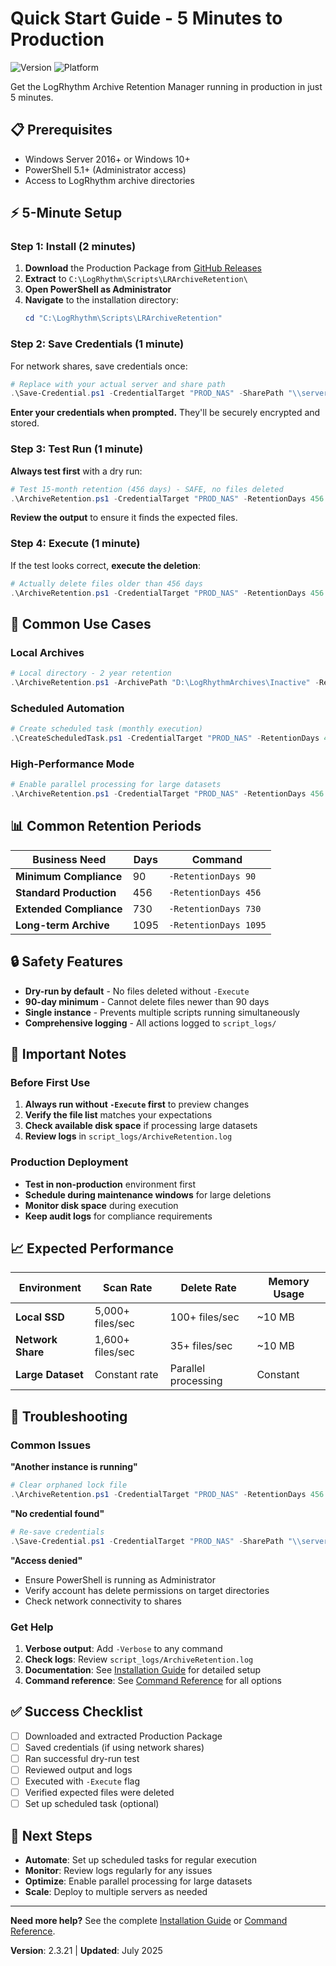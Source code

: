# Quick Start Guide - 5 Minutes to Production

![Version](https://img.shields.io/badge/version-2.3.21-blue.svg)
![Platform](https://img.shields.io/badge/platform-windows-lightgrey.svg)

Get the LogRhythm Archive Retention Manager running in production in just 5 minutes.

## 📋 Prerequisites

- Windows Server 2016+ or Windows 10+
- PowerShell 5.1+ (Administrator access)
- Access to LogRhythm archive directories

## ⚡ 5-Minute Setup

### Step 1: Install (2 minutes)

1. **Download** the Production Package from [GitHub Releases](https://github.com/paraserv/LRArchiveRetention/releases)
2. **Extract** to `C:\LogRhythm\Scripts\LRArchiveRetention\`
3. **Open PowerShell as Administrator**
4. **Navigate** to the installation directory:
   ```powershell
   cd "C:\LogRhythm\Scripts\LRArchiveRetention"
   ```

### Step 2: Save Credentials (1 minute)

For network shares, save credentials once:

```powershell
# Replace with your actual server and share path
.\Save-Credential.ps1 -CredentialTarget "PROD_NAS" -SharePath "\\server\share"
```

**Enter your credentials when prompted.** They'll be securely encrypted and stored.

### Step 3: Test Run (1 minute)

**Always test first** with a dry run:

```powershell
# Test 15-month retention (456 days) - SAFE, no files deleted
.\ArchiveRetention.ps1 -CredentialTarget "PROD_NAS" -RetentionDays 456
```

**Review the output** to ensure it finds the expected files.

### Step 4: Execute (1 minute)

If the test looks correct, **execute the deletion**:

```powershell
# Actually delete files older than 456 days
.\ArchiveRetention.ps1 -CredentialTarget "PROD_NAS" -RetentionDays 456 -Execute
```

## 🎯 Common Use Cases

### Local Archives
```powershell
# Local directory - 2 year retention
.\ArchiveRetention.ps1 -ArchivePath "D:\LogRhythmArchives\Inactive" -RetentionDays 730 -Execute
```

### Scheduled Automation
```powershell
# Create scheduled task (monthly execution)
.\CreateScheduledTask.ps1 -CredentialTarget "PROD_NAS" -RetentionDays 456 -ScheduleType Monthly
```

### High-Performance Mode
```powershell
# Enable parallel processing for large datasets
.\ArchiveRetention.ps1 -CredentialTarget "PROD_NAS" -RetentionDays 456 -ParallelProcessing -Execute
```

## 📊 Common Retention Periods

| Business Need | Days | Command |
|---------------|------|---------|
| **Minimum Compliance** | 90 | `-RetentionDays 90` |
| **Standard Production** | 456 | `-RetentionDays 456` |
| **Extended Compliance** | 730 | `-RetentionDays 730` |
| **Long-term Archive** | 1095 | `-RetentionDays 1095` |

## 🔒 Safety Features

- **Dry-run by default** - No files deleted without `-Execute`
- **90-day minimum** - Cannot delete files newer than 90 days
- **Single instance** - Prevents multiple scripts running simultaneously
- **Comprehensive logging** - All actions logged to `script_logs/`

## 🚨 Important Notes

### Before First Use
1. **Always run without `-Execute` first** to preview changes
2. **Verify the file list** matches your expectations
3. **Check available disk space** if processing large datasets
4. **Review logs** in `script_logs/ArchiveRetention.log`

### Production Deployment
- **Test in non-production** environment first
- **Schedule during maintenance windows** for large deletions
- **Monitor disk space** during execution
- **Keep audit logs** for compliance requirements

## 📈 Expected Performance

| Environment | Scan Rate | Delete Rate | Memory Usage |
|-------------|-----------|-------------|--------------|
| **Local SSD** | 5,000+ files/sec | 100+ files/sec | ~10 MB |
| **Network Share** | 1,600+ files/sec | 35+ files/sec | ~10 MB |
| **Large Dataset** | Constant rate | Parallel processing | Constant |

## 🔧 Troubleshooting

### Common Issues

**"Another instance is running"**
```powershell
# Clear orphaned lock file
.\ArchiveRetention.ps1 -CredentialTarget "PROD_NAS" -RetentionDays 456 -ForceClearLock
```

**"No credential found"**
```powershell
# Re-save credentials
.\Save-Credential.ps1 -CredentialTarget "PROD_NAS" -SharePath "\\server\share"
```

**"Access denied"**
- Ensure PowerShell is running as Administrator
- Verify account has delete permissions on target directories
- Check network connectivity to shares

### Get Help

1. **Verbose output**: Add `-Verbose` to any command
2. **Check logs**: Review `script_logs/ArchiveRetention.log`
3. **Documentation**: See [Installation Guide](installation.md) for detailed setup
4. **Command reference**: See [Command Reference](command-reference.md) for all options

## ✅ Success Checklist

- [ ] Downloaded and extracted Production Package
- [ ] Saved credentials (if using network shares)
- [ ] Ran successful dry-run test
- [ ] Reviewed output and logs
- [ ] Executed with `-Execute` flag
- [ ] Verified expected files were deleted
- [ ] Set up scheduled task (optional)

## 🚀 Next Steps

- **Automate**: Set up scheduled tasks for regular execution
- **Monitor**: Review logs regularly for any issues
- **Optimize**: Enable parallel processing for large datasets
- **Scale**: Deploy to multiple servers as needed

---

**Need more help?** See the complete [Installation Guide](installation.md) or [Command Reference](command-reference.md).

**Version**: 2.3.21 | **Updated**: July 2025
